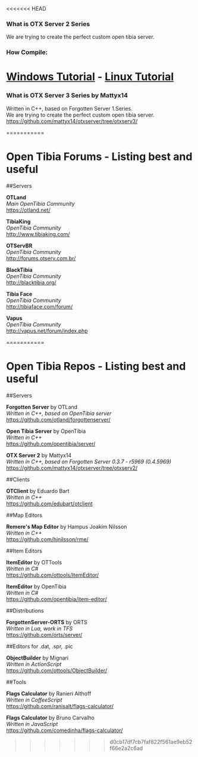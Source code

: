 <<<<<<< HEAD
### What is OTX Server 2 Series
We are trying to create the perfect custom open tibia server.

### How Compile:
[Windows Tutorial](https://github.com/mattyx14/otxserver/wiki/Compilling-on-Windows) - [Linux Tutorial](https://github.com/mattyx14/otxserver/wiki/Compilling-on-Linux)
=======
### What is OTX Server 3 Series by Mattyx14
Written in C++, based on Forgotten Server 1.Series. <br />
We are trying to create the perfect custom open tibia server. <br />
https://github.com/mattyx14/otxserver/tree/otxserv3/

===========

Open Tibia Forums - Listing best and useful
===========

##Servers

**OTLand** <br />
*Main OpenTibia Community* <br />
https://otland.net/

**TibiaKing** <br />
*OpenTibia Community* <br />
http://www.tibiaking.com/

**OTServBR** <br />
*OpenTibia Community* <br />
http://forums.otserv.com.br/

**BlackTibia** <br />
*OpenTibia Community* <br />
http://blacktibia.org/

**Tibia Face** <br />
*OpenTibia Community* <br />
http://tibiaface.com/forum/

**Vapus** <br />
*OpenTibia Community* <br />
http://vapus.net/forum/index.php

===========

Open Tibia Repos - Listing best and useful
===========

##Servers

**Forgotten Server** by OTLand <br />
*Written in C++, based on OpenTibia server* <br />
https://github.com/otland/forgottenserver/

**Open Tibia Server** by OpenTibia <br />
*Written in C++* <br />
https://github.com/opentibia/server/

**OTX Server 2** by Mattyx14 <br />
*Written in C++, based on Forgotten Server 0.3.7 - r5969 (0.4.5969)* <br />
https://github.com/mattyx14/otxserver/tree/otxserv2/

##Clients

**OTClient** by Eduardo Bart <br />
*Written in C++* <br />
https://github.com/edubart/otclient

##Map Editors

**Remere's Map Editor** by Hampus Joakim Nilsson <br />
*Written in C++* <br />
https://github.com/hjnilsson/rme/

##Item Editors

**ItemEditor** by OTTools <br />
*Written in C#* <br />
https://github.com/ottools/ItemEditor/

**ItemEditor** by OpenTibia <br />
*Written in C#* <br />
https://github.com/opentibia/item-editor/

##Distributions

**ForgottenServer-ORTS** by ORTS <br />
*Written in Lua, work in TFS* <br />
https://github.com/orts/server/

##Editors for .dat, .spr, .pic

**ObjectBuilder** by Mignari <br />
*Written in ActionScript* <br />
https://github.com/ottools/ObjectBuilder/

##Tools

**Flags Calculator** by Ranieri Althoff <br />
*Written in CoffeeScript* <br />
https://github.com/ranisalt/flags-calculator/

**Flags Calculator** by Bruno Carvalho <br />
*Written in JavaScript* <br />
https://github.com/comedinha/flags-calculator/
>>>>>>> d0cb17df7cb7faf822f561ae9eb52f66e2a2c6ad

